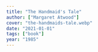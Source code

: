 ```yaml
---
title: "The Handmaid's Tale"
author: ["Margaret Atwood"]
cover: "the-handmaids-tale.webp"
date: "2021-01-01"
tags: ["book"]
year: "1985"
---
```

